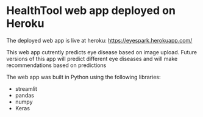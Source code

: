 # HealthTool web app deployed on Heroku



The deployed web app is live  at heroku: https://eyespark.herokuapp.com/

This web app cutrently predicts eye disease based on image upload.
Future versions of this app will predict different eye diseases and will make recommendations based on predictions

The web app was built in Python using the following libraries:
* streamlit
* pandas
* numpy
* Keras
